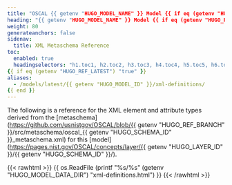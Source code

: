 ```yaml
---
title: "OSCAL {{ getenv "HUGO_MODEL_NAME" }} Model {{ if eq (getenv "HUGO_REF_VERSION") "develop" }}Development Snapshot{{ else }}{{ getenv "HUGO_ORIGINAL_VERSION" }}{{ end }} XML Format Metaschema Reference"
heading: "{{ getenv "HUGO_MODEL_NAME" }} Model {{ if eq (getenv "HUGO_REF_VERSION") "develop" }}Development Snapshot{{ else }}{{ getenv "HUGO_ORIGINAL_VERSION" }}{{ end }} XML Metaschema Reference"
weight: 80
generateanchors: false
sidenav:
  title: XML Metaschema Reference
toc:
  enabled: true
  headingselectors: "h1.toc1, h2.toc2, h3.toc3, h4.toc4, h5.toc5, h6.toc6"
{{ if eq (getenv "HUGO_REF_LATEST") "true" }}
aliases:
  - /models/latest/{{ getenv "HUGO_MODEL_ID" }}/xml-definitions/
{{ end }}
---
```


The following is a reference for the XML element and attribute types derived from the [metaschema](https://github.com/usnistgov/OSCAL/blob/{{ getenv "HUGO_REF_BRANCH" }}/src/metaschema/oscal_{{ getenv "HUGO_SCHEMA_ID" }}_metaschema.xml) for this [model](https://pages.nist.gov/OSCAL/concepts/layer/{{ getenv "HUGO_LAYER_ID" }}/{{ getenv "HUGO_SCHEMA_ID" }}/).

{{< rawhtml >}}
{{ os.ReadFile (printf "%s/%s" (getenv "HUGO_MODEL_DATA_DIR") "xml-definitions.html") }}
{{< /rawhtml >}}